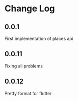 # Change Log

## 0.0.1
First implementation of places api

## 0.0.11
Fixing all problems

## 0.0.12
Pretty format for flutter